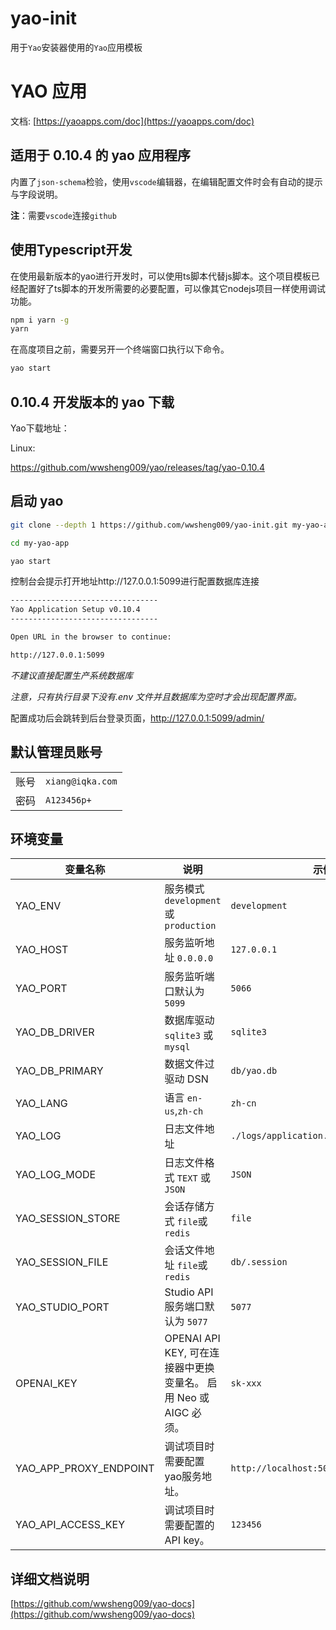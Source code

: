 # yao-init

用于`Yao`安装器使用的`Yao`应用模板

# YAO 应用

文档: [https://yaoapps.com/doc](https://yaoapps.com/doc)

## 适用于 0.10.4 的 yao 应用程序

内置了`json-schema`检验，使用`vscode`编辑器，在编辑配置文件时会有自动的提示与字段说明。

**注**：需要`vscode`连接`github`

## 使用Typescript开发

在使用最新版本的yao进行开发时，可以使用ts脚本代替js脚本。这个项目模板已经配置好了ts脚本的开发所需要的必要配置，可以像其它nodejs项目一样使用调试功能。
```sh
npm i yarn -g
yarn
```

在高度项目之前，需要另开一个终端窗口执行以下命令。
```sh
yao start
```

## 0.10.4 开发版本的 yao 下载

Yao下载地址：

Linux:

https://github.com/wwsheng009/yao/releases/tag/yao-0.10.4


## 启动 yao

```sh
git clone --depth 1 https://github.com/wwsheng009/yao-init.git my-yao-app

cd my-yao-app

yao start
```

控制台会提示打开地址http://127.0.0.1:5099进行配置数据库连接

```sh
---------------------------------
Yao Application Setup v0.10.4
---------------------------------

Open URL in the browser to continue:

http://127.0.0.1:5099
```

_不建议直接配置生产系统数据库_

_注意，只有执行目录下没有.env 文件并且数据库为空时才会出现配置界面。_

配置成功后会跳转到后台登录页面，http://127.0.0.1:5099/admin/

## 默认管理员账号

|      |                  |
| ---- | ---------------- |
| 账号 | `xiang@iqka.com` |
| 密码 | `A123456p+`      |

## 环境变量

| 变量名称          | 说明                                                             | 示例                     |
| ----------------- | ---------------------------------------------------------------- | ------------------------ |
| YAO_ENV           | 服务模式 `development` 或 `production`                           | `development`            |
| YAO_HOST          | 服务监听地址 `0.0.0.0`                                           | `127.0.0.1`              |
| YAO_PORT          | 服务监听端口默认为 `5099`                                        | `5066`                   |
| YAO_DB_DRIVER     | 数据库驱动 `sqlite3` 或 `mysql`                                  | `sqlite3`                |
| YAO_DB_PRIMARY    | 数据文件过驱动 DSN                                               | `db/yao.db`              |
| YAO_LANG          | 语言 `en-us`,`zh-ch`                                             | `zh-cn`                  |
| YAO_LOG           | 日志文件地址                                                     | `./logs/application.log` |
| YAO_LOG_MODE      | 日志文件格式 `TEXT` 或 `JSON`                                    | `JSON`                   |
| YAO_SESSION_STORE | 会话存储方式 `file`或 `redis`                                    | `file`                   |
| YAO_SESSION_FILE  | 会话文件地址 `file`或 `redis`                                    | `db/.session`            |
| YAO_STUDIO_PORT   | Studio API 服务端口默认为 `5077`                                 | `5077`                   |
| OPENAI_KEY        | OPENAI API KEY, 可在连接器中更换变量名。 启用 Neo 或 AIGC 必须。 | `sk-xxx`                 |
| YAO_APP_PROXY_ENDPOINT        | 调试项目时需要配置yao服务地址。 | `http://localhost:5099/api/proxy/call`                 |
| YAO_API_ACCESS_KEY        | 调试项目时需要配置的API key。 | `123456`                 |

## 详细文档说明

[https://github.com/wwsheng009/yao-docs](https://github.com/wwsheng009/yao-docs)
